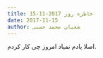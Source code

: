```yaml
---
title: خاطره روز 2017-11-15
date: 2017-11-15
author: شعبان محمد حسنی
---
```


اصلا یادم نمیاد امروز چی کار کردم.